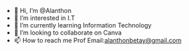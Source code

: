 - 👋 Hi, I’m @Alanthon
- 👀 I’m interested in I.T
- 🌱 I’m currently learning Information Technology
- 💞️ I’m looking to collaborate on Canva
- 📫 How to reach me Prof Email:alanthonbetay@gmail.com
